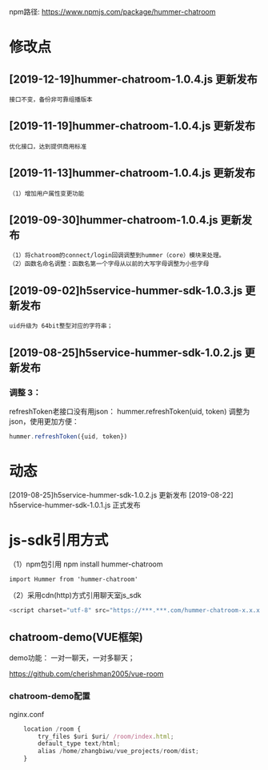 npm路径:
https://www.npmjs.com/package/hummer-chatroom

# 修改点

## [2019-12-19]hummer-chatroom-1.0.4.js 更新发布
	接口不变，备份非可靠组播版本
    
## [2019-11-19]hummer-chatroom-1.0.4.js 更新发布
	优化接口，达到提供商用标准

## [2019-11-13]hummer-chatroom-1.0.4.js 更新发布
	（1）增加用户属性变更功能

## [2019-09-30]hummer-chatroom-1.0.4.js 更新发布
	（1）将chatroom的connect/login回调调整到hummer（core）模块来处理。
	（2）函数名命名调整：函数名第一个字母从以前的大写字母调整为小些字母

## [2019-09-02]h5service-hummer-sdk-1.0.3.js 更新发布
	uid升级为 64bit整型对应的字符串；

## [2019-08-25]h5service-hummer-sdk-1.0.2.js 更新发布

### 调整 3：
refreshToken老接口没有用json： hummer.refreshToken(uid, token)
调整为json，使用更加方便：
```javascript
hummer.refreshToken({uid, token})
```

# 动态
[2019-08-25]h5service-hummer-sdk-1.0.2.js 更新发布
[2019-08-22] h5service-hummer-sdk-1.0.1.js 正式发布

# js-sdk引用方式

（1）npm包引用
	npm install hummer-chatroom

	import Hummer from 'hummer-chatroom'

（2）采用cdn(http)方式引用聊天室js_sdk
```javascript
<script charset="utf-8" src="https://***.***.com/hummer-chatroom-x.x.x.js"></script>
```
## chatroom-demo(VUE框架)
  demo功能： 一对一聊天，一对多聊天；

https://github.com/cherishman2005/vue-room

### chatroom-demo配置

nginx.conf
```javascript
	location /room {
		try_files $uri $uri/ /room/index.html;
		default_type text/html;
		alias /home/zhangbiwu/vue_projects/room/dist;
	}
```